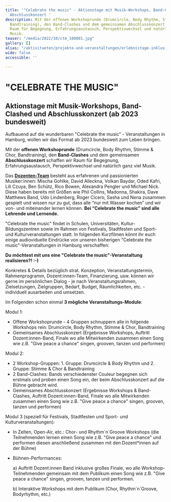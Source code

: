 ```yaml
---
title: '"Celebrate the music" - Aktionstage mit Musik-Workshops, Band-Clashed und
  Abschlusskonzert '
description: Mit der offenen Workshoprunde (Drumcircle, Body Rhythm, Stimme & Chor,
  Bandtraining), den Band-Clashes und dem gemeinsamen Abschlusskonzert schaffen wir
  Raum für Begegnung, Erfahrungsaustausch, Perspektivwechsel und natürlich ganz viel
  Musik.
teaser: "/media/2022/10/ctm_100001.jpg"
gallery: []
alias: "/aktivitaeten/projekte-und-veranstaltungen/erlebnistage-inklusion-durch-musik/allgemeine-infos-erlebnistage-inklusion"
wide: false
accessible: ''

---
```

# "CELEBRATE THE MUSIC"

## Aktionstage mit Musik-Workshops, Band-Clashed und Abschlusskonzert (ab 2023 bundesweit)

Aufbauend auf die wunderbaren "Celebrate the music" - Veranstaltungen in Hamburg, wollen wir das Format ab 2023 bundesweit zum Leben bringen.

Mit der **offenen Workshoprunde** (Drumcircle, Body Rhythm, Stimme & Chor, Bandtraining), den **Band-Clashes** und dem gemeinsamen **Abschlusskonzert** schaffen wir Raum für Begegnung, Erfahrungsaustausch, Perspektivwechsel und natürlich ganz viel Musik.

Das [**Dozenten-Team**](https://www.grenzensindrelativ.de/aktivitaeten/projekte-und-veranstaltungen/celebrate-the-music/dozenten-team-workshops) besteht aus erfahrenen und passionierten Musiker:innen: Mischa Gohlke, David Alleckna, Volkan Baydar, Oded Kafri, Lili Czuya, Ben Schütz, Rico Bowen, Alexandra Pengler und Michael Nick. Diese haben bereits mit Größen wie Phil Collins, Madonna, Shakira, Dave Matthews Band, Udo Lindenberg, Roger Cicero, Sasha und Nena zusammen gespielt und wissen nur zu gut, dass alle “nur mit Wasser kochen” und wir von- und miteinander lernen können. **Bei “Celebrate the music” sind alle Lehrende und Lernende.**

"Celebrate the music" findet in Schulen, Universitäten, Kultur- Bildungszentren sowie im Rahmen von Festivals, Stadtfesten und Sport- und Kulturveranstaltungen statt. In folgenden Kurzfilmen könnt ihr euch einige audioviduelle Eindrücke von unseren bisherigen "Celebrate the music"-Veranstaltungen in Hamburg verschaffen:

<video-gallery class="wide" name="celebrate-the-music"></video-gallery>

**Du möchtest mit uns eine "Celebrate the music"-Veranstaltung realisieren?! :-)**

Konkretes & Details bezüglich strat. Konzeption, Veranstaltungstermin, Rahmenprogramm, Dozent:innen-Team, Finanzierung, usw. können wir gerne im persönlichen Dialog - je nach Veranstaltungsrahmen, Zielsetzungen, Zielgruppen, Bedarf, Budget, Räumlichkeiten, etc. - individuell ausarbeiten und umsetzen.

Im Folgenden schon einmal **3 mögliche Veranstaltungs-Module**:

Modul 1:

* Offene Workshoprunde - 4 Gruppen schnuppern alle in folgende Workshops rein: Drumcircle, Body Rhythm, Stimme & Chor, Bandtraining
* Gemeinsames Abschlusskonzert (Ergebnisse Workshops, Auftritt Dozent:innen-Band, Finale wo alle Mitwirkenden zusammen einen Song wie z.B. "Give peace a chance" singen, grooven, tanzen und performen)

Modul 2:

* 2 Workshop-Gruppen: 1. Gruppe: Drumcircle & Body Rhythm und 2. Gruppe: Stimme & Chor & Bandtraining
* 2 Band-Clashes: Bands verschiedenster Couleur begegnen sich erstmals und proben einen Song ein, der beim Abschlusskonzert auf die Bühne gebracht wird. 
* Gemeinsames Abschlusskonzert (Ergebnisse Workshops & Band-Clashes, Auftritt Dozent:innen-Band, Finale wo alle Mitwirkenden zusammen einen Song wie z.B. "Give peace a chance" singen, grooven, tanzen und performen)

Modul 3 (speziell für Festivals, Stadtfesten und Sport- und Kulturveranstaltungen):

* In Zelten, Open-Air, etc.: Chor- und Rhythm´n´Groove Workshops (die Teilnehmenden lernen einen Song wie z.B. "Give peace a chance" und performen diesen anschließend zusammen mit den Dozent*innen auf der Bühne)
* Bühnen-Performances:

  a) Auftritt Dozent:innen Band inklusive großes Finale, wo alle Workshop-Teilnehmenden gemeinsam mit dem Publikum einen Song wie z.B. "Give peace a chance" singen, grooven, tanzen und performen.

  b) Interaktive Workshops mit dem Publikum (Chor, Rhythm´n´Groove, Bodyrhythm, etc.)